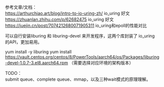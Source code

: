 参考文章/文档：  
https://arthurchiao.art/blog/intro-to-io-uring-zh/  io_uring 好文   
https://zhuanlan.zhihu.com/p/62682475  io_uring 好文     
https://juejin.cn/post/7074212680071905311 io_uring和epoll的性能对比

可以自行安装liburing 和 liburing-devel 来开发程序，这两个库封装了 io_uring 的API，更加易用。  

yum install -y liburing
yum install https://vault.centos.org/centos/8/PowerTools/aarch64/os/Packages/liburing-devel-1.0.7-3.el8.aarch64.rpm （需要选择对应环境的架构版本）

TODO：  
submit queue、complete queue、mmap，以及三种wait模式的原理理解。